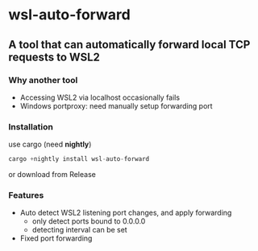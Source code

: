 # wsl-auto-forward

## A tool that can automatically forward local TCP requests to WSL2

### Why another tool
- Accessing WSL2 via localhost occasionally fails
- Windows portproxy: need manually setup forwarding port

### Installation

use cargo (need **nightly**)
```rust
cargo +nightly install wsl-auto-forward
```
or download from Release

### Features
- Auto detect WSL2 listening port changes, and apply forwarding
    - only detect ports bound to 0.0.0.0
    - detecting interval can be set
- Fixed port forwarding

